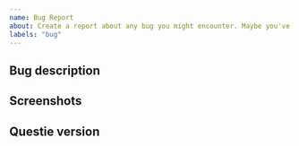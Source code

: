 ```yaml
---
name: Bug Report
about: Create a report about any bug you might encounter. Maybe you've got some error message showing up?
labels: "bug"
---
```


## Bug description
<!-- Explain in detail what the bug is and how you encountered it. If possible explain how it can be reproduced. -->


## Screenshots
<!-- If you can, add a screenshot to help explaining the bug. Simply drag and drop the image in this input field, no need to upload it to any other image platform. -->


## Questie version
<!-- Which version of Questie are you using? You can find it by looking at your Questie.toc file (open it with any text editor). It looks something like this: "## Version: 4.1.2 BETA 104 1c8ba0a". -->

